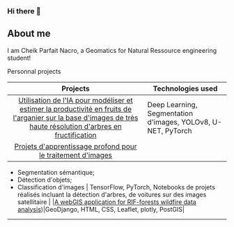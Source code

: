 ### Hi there 👋

## About me
I am Cheik Parfait Nacro, a Geomatics for Natural Ressource engineering student!

<summary>Personnal projects</summary>

| Projects | Technologies used |
|:-------:|-------|
| [Utilisation de l'IA pour modéliser et estimer la productivité en fruits de l'arganier sur la base d'images de très haute résolution d'arbres en fructification](https://github.com/Cheik-Parfait2000/ArganYieldEstimation.git)| Deep Learning, Segmentation d'images, YOLOv8, U-NET, PyTorch |
|[Projets d'apprentissage profond pour le traitement d'images](https://github.com/Cheik-Parfait2000/DeepLearningForImageProcessing.git)  
- Segmentation sémantique;
- Détection d'objets;
- Classification d'images | TensorFlow, PyTorch, Notebooks de projets réalisés incluant la détection d'arbres, de voitures sur des images satellitaire |
|[A webGIS application for RIF-forests wildfire data analysis](https://github.com/Cheik-Parfait2000/ProjetApplicationSIGWEB.git))|GeoDjango, HTML, CSS, Leaflet, plotly, PostGIS|



---

<!-- TO DO: add more details about me later -->
